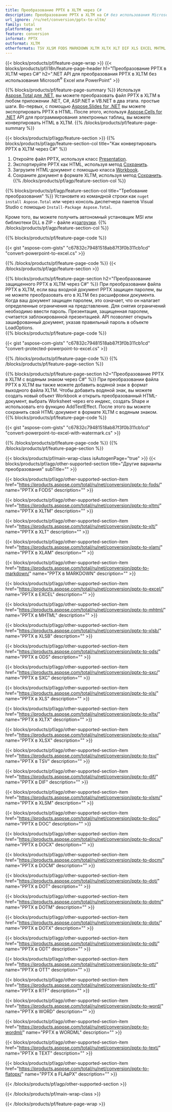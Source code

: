 ```yaml
---
title: Преобразование PPTX в XLTM через C#
description: Преобразование PPTX в XLTM на C# без использования Microsoft Excel или Powerpoint
url_ignore: /ru/net/conversion/pptx-to-xltm/
family: total
platformtag: net
feature: conversion
informat: PPTX
outformat: XLTM
otherformats: TSV XLSM FODS MARKDOWN XLTM XLTX XLT DIF XLS EXCEL MHTML XLAM ODS XLSB SXC XLSX DOC DOCX DOCM DOT DOTM DOTX ODT OTT RTF WORD WORDML TEXT FLATOPX
---
```

{{< blocks/products/pf/feature-page-wrap >}}
{{< blocks/products/pf/i18n/feature-page-header h1="Преобразование PPTX в XLTM через C#" h2=".NET API для преобразования PPTX в XLTM без использования Microsoft<sup>&reg;</sup> Excel или PowerPoint" >}}

{{% blocks/products/pf/feature-page-summary %}}
Используя [Aspose.Total для .NET](https://products.aspose.com/total/net/), вы можете преобразовать файл PPTX в XLTM в любом приложении .NET, C#, ASP.NET и VB.NET в два этапа. простые шаги. Во-первых, с помощью [Aspose.Slides for .NET](https://products.aspose.com/slides/net/) вы можете экспортировать PPTX в HTML. После этого, используя [Aspose.Cells for .NET](https://products.aspose.com/cells/net/) API для программирования электронных таблиц, вы можете конвертировать HTML в XLTM.
{{% /blocks/products/pf/feature-page-summary  %}}

{{< blocks/products/pf/agp/feature-section >}}
{{% blocks/products/pf/agp/feature-section-col title="Как конвертировать PPTX в XLTM через C#" %}}
1. Откройте файл PPTX, используя класс [Presentation](https://reference.aspose.com/slides/net/aspose.slides/presentation).
2. Экспортируйте PPTX как HTML, используя метод [Сохранить](https://reference.aspose.com/slides/net/aspose.slides.presentation/save/methods/5).
3. Загрузите HTML-документ с помощью класса [Workbook](https://reference.aspose.com/cells/net/aspose.cells/workbook).
4. Сохраните документ в формате XLTM, используя метод [Сохранить](https://reference.aspose.com/cells/net/aspose.cells.workbook/save/methods/4).
{{% /blocks/products/pf/agp/feature-section-col %}}

{{% blocks/products/pf/agp/feature-section-col title="Требование преобразования" %}}
Установите из командной строки как ```nuget install Aspose.Total``` или через консоль диспетчера пакетов Visual Studio с помощью ```Install-Package Aspose.Total```.

Кроме того, вы можете получить автономный установщик MSI или библиотеки DLL в ZIP - файле из[загрузки](https://releases.aspose.comtotal/net).
{{% /blocks/products/pf/agp/feature-section-col %}}

{{% blocks/products/pf/feature-page-code %}}

{{< gist "aspose-com-gists" "c67832c79481518ab87f3f0b311cb1cd" "convert-powerpoint-to-excel.cs" >}}


{{% /blocks/products/pf/feature-page-code %}}
{{< /blocks/products/pf/agp/feature-section >}}

{{% blocks/products/pf/feature-page-section  h2="Преобразование защищенного PPTX в XLTM через C#" %}}
При преобразовании файла PPTX в XLTM, если ваш входной документ PPTX защищен паролем, вы не можете преобразовать его в XLTM без расшифровки документа. Когда ваш документ защищен паролем, это означает, что он налагает определенные ограничения на представление. Для снятия ограничений необходимо ввести пароль. Презентация, защищенная паролем, считается заблокированной презентацией. API позволяет открыть зашифрованный документ, указав правильный пароль в объекте LoadOptions.  
{{% blocks/products/pf/feature-page-code %}}

{{< gist "aspose-com-gists" "c67832c79481518ab87f3f0b311cb1cd" "convert-protected-powerpoint-to-excel.cs" >}}

{{% /blocks/products/pf/feature-page-code  %}}
{{% /blocks/products/pf/feature-page-section %}}

{{% blocks/products/pf/feature-page-section  h2="Преобразование PPTX в XLTM с водяным знаком через C#" %}}
При преобразовании файла PPTX в XLTM вы также можете добавить водяной знак в формат выходного файла XLTM. Чтобы добавить водяной знак, вы можете создать новый объект Workbook и открыть преобразованный HTML-документ, выбрать Worksheet через его индекс, создать Shape и использовать его функцию AddTextEffect. После этого вы можете сохранить свой HTML-документ в формате XLTM с водяным знаком. 
{{% blocks/products/pf/feature-page-code %}}

{{< gist "aspose-com-gists" "c67832c79481518ab87f3f0b311cb1cd" "convert-powerpoint-to-excel-with-watermark.cs" >}}

{{% /blocks/products/pf/feature-page-code  %}}
{{% /blocks/products/pf/feature-page-section %}}

{{< blocks/products/pf/main-wrap-class isAutogenPage="true" >}}
{{< blocks/products/pf/agp/other-supported-section title="Другие варианты преобразования" subTitle="" >}}

{{< blocks/products/pf/agp/other-supported-section-item href="https://products.aspose.com/total/ru/net/conversion/pptx-to-fods/" name="PPTX в FODS" description="" >}}

{{< blocks/products/pf/agp/other-supported-section-item href="https://products.aspose.com/total/ru/net/conversion/pptx-to-xltm/" name="PPTX в XLTM" description="" >}}

{{< blocks/products/pf/agp/other-supported-section-item href="https://products.aspose.com/total/ru/net/conversion/pptx-to-xlt/" name="PPTX в XLT" description="" >}}

{{< blocks/products/pf/agp/other-supported-section-item href="https://products.aspose.com/total/ru/net/conversion/pptx-to-xlam/" name="PPTX в XLAM" description="" >}}

{{< blocks/products/pf/agp/other-supported-section-item href="https://products.aspose.com/total/ru/net/conversion/pptx-to-markdown/" name="PPTX в MARKDOWN" description="" >}}

{{< blocks/products/pf/agp/other-supported-section-item href="https://products.aspose.com/total/ru/net/conversion/pptx-to-excel/" name="PPTX в EXCEL" description="" >}}

{{< blocks/products/pf/agp/other-supported-section-item href="https://products.aspose.com/total/ru/net/conversion/pptx-to-mhtml/" name="PPTX в MHTML" description="" >}}

{{< blocks/products/pf/agp/other-supported-section-item href="https://products.aspose.com/total/ru/net/conversion/pptx-to-xlsb/" name="PPTX в XLSB" description="" >}}

{{< blocks/products/pf/agp/other-supported-section-item href="https://products.aspose.com/total/ru/net/conversion/pptx-to-ods/" name="PPTX в ODS" description="" >}}

{{< blocks/products/pf/agp/other-supported-section-item href="https://products.aspose.com/total/ru/net/conversion/pptx-to-sxc/" name="PPTX в SXC" description="" >}}

{{< blocks/products/pf/agp/other-supported-section-item href="https://products.aspose.com/total/ru/net/conversion/pptx-to-xls/" name="PPTX в XLS" description="" >}}

{{< blocks/products/pf/agp/other-supported-section-item href="https://products.aspose.com/total/ru/net/conversion/pptx-to-xltx/" name="PPTX в XLTX" description="" >}}

{{< blocks/products/pf/agp/other-supported-section-item href="https://products.aspose.com/total/ru/net/conversion/pptx-to-xlsx/" name="PPTX в XLSX" description="" >}}

{{< blocks/products/pf/agp/other-supported-section-item href="https://products.aspose.com/total/ru/net/conversion/pptx-to-tsv/" name="PPTX в TSV" description="" >}}

{{< blocks/products/pf/agp/other-supported-section-item href="https://products.aspose.com/total/ru/net/conversion/pptx-to-dif/" name="PPTX в DIF" description="" >}}

{{< blocks/products/pf/agp/other-supported-section-item href="https://products.aspose.com/total/ru/net/conversion/pptx-to-xlsm/" name="PPTX в XLSM" description="" >}}

{{< blocks/products/pf/agp/other-supported-section-item href="https://products.aspose.com/total/ru/net/conversion/pptx-to-doc/" name="PPTX в DOC" description="" >}}

{{< blocks/products/pf/agp/other-supported-section-item href="https://products.aspose.com/total/ru/net/conversion/pptx-to-docx/" name="PPTX в DOCX" description="" >}}

{{< blocks/products/pf/agp/other-supported-section-item href="https://products.aspose.com/total/ru/net/conversion/pptx-to-docm/" name="PPTX в DOCM" description="" >}}

{{< blocks/products/pf/agp/other-supported-section-item href="https://products.aspose.com/total/ru/net/conversion/pptx-to-dot/" name="PPTX в DOT" description="" >}}

{{< blocks/products/pf/agp/other-supported-section-item href="https://products.aspose.com/total/ru/net/conversion/pptx-to-dotm/" name="PPTX в DOTM" description="" >}}

{{< blocks/products/pf/agp/other-supported-section-item href="https://products.aspose.com/total/ru/net/conversion/pptx-to-dotx/" name="PPTX в DOTX" description="" >}}

{{< blocks/products/pf/agp/other-supported-section-item href="https://products.aspose.com/total/ru/net/conversion/pptx-to-odt/" name="PPTX в ODT" description="" >}}

{{< blocks/products/pf/agp/other-supported-section-item href="https://products.aspose.com/total/ru/net/conversion/pptx-to-ott/" name="PPTX в OTT" description="" >}}

{{< blocks/products/pf/agp/other-supported-section-item href="https://products.aspose.com/total/ru/net/conversion/pptx-to-rtf/" name="PPTX в RTF" description="" >}}

{{< blocks/products/pf/agp/other-supported-section-item href="https://products.aspose.com/total/ru/net/conversion/pptx-to-word/" name="PPTX в WORD" description="" >}}

{{< blocks/products/pf/agp/other-supported-section-item href="https://products.aspose.com/total/ru/net/conversion/pptx-to-wordml/" name="PPTX в WORDML" description="" >}}

{{< blocks/products/pf/agp/other-supported-section-item href="https://products.aspose.com/total/ru/net/conversion/pptx-to-text/" name="PPTX в TEXT" description="" >}}

{{< blocks/products/pf/agp/other-supported-section-item href="https://products.aspose.com/total/ru/net/conversion/pptx-to-flatopx/" name="PPTX в FLAвPX" description="" >}}



{{< /blocks/products/pf/agp/other-supported-section >}}

{{< /blocks/products/pf/main-wrap-class >}}

{{< /blocks/products/pf/feature-page-wrap >}}